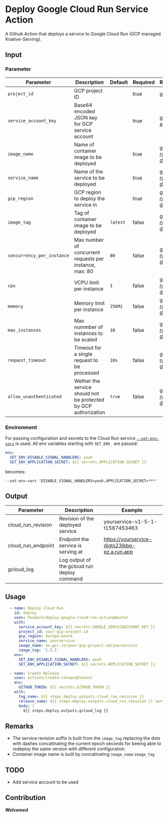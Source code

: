 # Deploy Google Cloud Run Service Action

A Github Action that deploys a service to Google Cloud Run (GCP managed Knative-Serving).

## Input

### Parameter

| Parameter | Description | Default | Required | Reference |
|---|---|---|---|---|
| `project_id` | GCP project ID |  | true | [gcloud](https://cloud.google.com/sdk/gcloud/reference#--project) |
| `service_account_key` | Base64 encoded JSON key for GCP service account |  | true | [gcloud auth](https://cloud.google.com/sdk/gcloud/reference/auth/activate-service-account#--key-file) |
| `image_name` | Name of container image to be deployed |  | true | [gcloud run deploy](https://cloud.google.com/sdk/gcloud/reference/run/deploy#--image) |
| `service_name` | Name of the service to be deployed |  | true | [gcloud run deploy](https://cloud.google.com/sdk/gcloud/reference/run/deploy#SERVICE) |
| `gcp_region` | GCP region to deploy the service in |  | true | [gcloud run deploy](https://cloud.google.com/sdk/gcloud/reference/run/deploy#--region) |
| `image_tag` | Tag of container image to be deployed | `latest` | false | [gcloud run deploy](https://cloud.google.com/sdk/gcloud/reference/run/deploy#--image) |
| `concurrency_per_instance` | Max number of concurrent requests per instance, max: 80 | `80` | false | [gcloud run deploy](https://cloud.google.com/sdk/gcloud/reference/run/deploy#--concurrency) |
| `cpu` | VCPU limit per instance | `1` | false | [gcloud run deploy](https://cloud.google.com/sdk/gcloud/reference/run/deploy#--cpu) |
| `memory` | Memory limit per instance | `256Mi` | false | [gcloud run deploy](https://cloud.google.com/sdk/gcloud/reference/run/deploy#--memory) |
| `max_instances` | Max nummber of instances to be scaled | `10` | false | [gcloud run deploy](https://cloud.google.com/sdk/gcloud/reference/run/deploy#--max-instances) |
| `request_timeout` | Timeout for a single request to be processed | `10s` | false | [gcloud run deploy](https://cloud.google.com/sdk/gcloud/reference/run/deploy#--timeout) |
| `allow_unauthenticated` | Wether the service should not be protected by GCP authorization | `true` | false | [gcloud run deploy](https://cloud.google.com/sdk/gcloud/reference/run/deploy) |

### Environment

For passing configuration and secrets to the Cloud Run service [`--set-env-vars`](https://cloud.google.com/sdk/gcloud/reference/run/deploy#--set-env-vars) is used.
All env variables starting with `SET_ENV_` are passed:
```yaml
env:
  SET_ENV_DISABLE_SIGNAL_HANDLERS: yeah
  SET_ENV_APPLICATION_SECRET: ${{ secrets.APPLICATION_SECRET }}
```
becomes:
```shell script
--set-env-vars 'DISABLE_SIGNAL_HANDLERS=yeah,APPLICATION_SECRET=***'
```

## Output

| Parameter | Description | Example |
|---|---|---|
| cloud_run_revision | Revision of the deployed service | yourservice-v1-5-1-t1587453463 |
| cloud_run_endpoint | Endpoint the service is serving at | https://yourservice-djgts23jkbq-ez.a.run.app |
| gcloud_log | Log output of the gcloud run deploy command |  |

## Usage

```yaml
  - name: Deploy Cloud Run
    id: deploy
    uses: heubeck/deploy-google-cloud-run-action@master
    with:
      service_account_key: ${{ secrets.GOOGLE_SERVICEACCOUNT_KEY }}
      project_id: your-gcp-project-id
      gcp_region: europe-west4
      service_name: yourservice
      image_name: eu.gcr.io/your-gcp-project-id/yourservice
      image_tag: '1.5.1'
    env:
      SET_ENV_DISABLE_SIGNAL_HANDLERS: yeah
      SET_ENV_APPLICATION_SECRET: ${{ secrets.APPLICATION_SECRET }}

  - name: Create Release
    uses: actions/create-release@latest
    env:
      GITHUB_TOKEN: ${{ secrets.GITHUB_TOKEN }}
    with:
      tag_name: ${{ steps.deploy.outputs.cloud_run_revision }}
      release_name: ${{ steps.deploy.outputs.cloud_run_revision }} serving at ${{ steps.deploy.outputs.cloud_run_endpoint }}
      body: |
        ${{ steps.deploy.outputs.gcloud_log }}
```

## Remarks

* The service revision suffix is built from the `image_tag` replacing the dots with dashes concatinating the current epoch seconds for beeing able to redeploy the same version with different configuration.
* Container image name is built by concatinating `image_name`:`image_tag`

## TODO

* Add service account to be used

## Contribution

***Welcomed***
